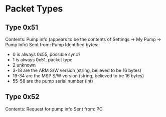 # Packet Types
## Type 0x51
Contents: Pump info (appears to be the contents of Settings -> My Pump -> Pump Info)
Sent from: Pump
Identified bytes:
* 0 is always 0x55, possible sync?
* 1 is always 0x51, packet type
* 2 unknown
* 3-18 are the ARM S/W version (string, believed to be 16 bytes)
* 19-34 are the MSP S/W version (string, believed to be 16 bytes)
* 55-58 are the pump serial number (int)
## Type 0x52
Contents: Request for pump info
Sent from: PC
